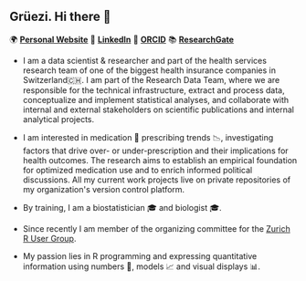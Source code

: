 ## Grüezi. Hi there 👋

<!--
**serigra/serigra** is a ✨ _special_ ✨ repository because its `README.md` (this file) appears on your GitHub profile.

Here are some ideas to get you started:

- 🔭 I’m currently working on ...
- 🌱 I’m currently learning ...
- 👯 I’m looking to collaborate on ...
- 🤔 I’m looking for help with ...
- 💬 Ask me about ...
- 📫 How to reach me: ...
- 😄 Pronouns: ...
- ⚡ Fun fact: ...
-->

🌍 [**Personal Website**](https://serigra.github.io/Webpage_Quarto/)   🌟 [**LinkedIn**](https://www.linkedin.com/in/sereina-maria-graber-078701bb/)
  📗 [**ORCID**](https://orcid.org/0009-0005-2128-0827)   📚 [**ResearchGate**](https://www.researchgate.net/profile/Sereina-Graber)


- I am a data scientist & researcher and part of the health services research team of one of the biggest health insurance companies in Switzerland🇨🇭.
I am part of the Research Data Team, where we are responsible for the technical infrastructure, extract and process data, conceptualize and implement statistical analyses, and collaborate with internal and external stakeholders on scientific publications and internal analytical projects.

- I am interested in medication 💊 prescribing trends 📉, investigating factors that drive over- or under-prescription and their implications for health outcomes. 
The research aims to establish an empirical foundation for optimized medication use and to enrich informed political discussions.
All my current work projects live on private repositories of my organization's version control platform.

- By training, I am a biostatistician 🎓 and biologist 🎓. 

- Since recently I am member of the organizing committee for the [Zurich R User Group](https://zurich-r-user-group.github.io/).

- My passion lies in R programming and expressing quantitative information using numbers 🎲, models 📈 and visual displays 📊.


